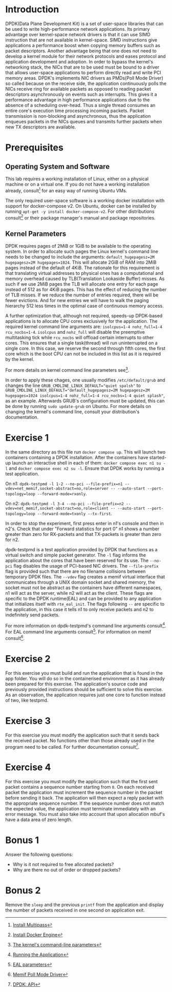 # Introduction

DPDK(Data Plane Development Kit) is a set of user-space libraries that can be used to write high-performance network applications. Its primary advantage over kernel-space network drivers is that it can use SIMD instruction that are not available in kernel-space. SIMD instructions give applications a performance boost when copying memory buffers such as packet descriptors. Another advantage being that one does not need to develop a kernel module for their network protocols and eases protocol and application development and adoption. In order to bypass the kernel's networking stack, the NICs that are to be used must be bound to a driver that allows user-space applications to perform directly read and write PCI memory areas. DPDK's implements NIC drivers as PMDs(Poll Mode Driver) so called because on the receive side, the application continuously polls the NICs receive ring for available packets as opposed to reading packet descriptors asynchronously on events such as interrupts. This gives it a performance advantage in high performance applications due to the absence of a scheduling over-head. Thus a single thread consumes an entire core's execution time processing incoming packets. Packet transmission is non-blocking and asynchronous, thus the application enqueues packets in the NICs queues and transmits further packets when new TX descriptors are available.

# Prerequisites

## Operating System and Software
This lab requires a working installation of Linux, either on a physical machine or on a virtual one. If you do not have a working installation already, consult[^fn2] for an easy way of running Ubuntu VMs.

The only required user-space software is a working docker installation with support for docker-compose v2. On Ubuntu, docker can be installed by running `apt-get -y install docker-compose-v2`. For other distributions consult[^fn3] or their package manager's manual and package repositories.

## Kernel Parameters
DPDK requires pages of 2MiB or 1GiB to be available to the operating system. In order to allocate such pages the Linux kernel's command line needs to be changed to include the arguments: `default_hugepagesz=2M hugepagesz=2M hugepages=1024`. This will allocate 2GiB of RAM into 2MiB pages instead of the default of 4KiB. The rationale for this requirement is that translating virtual addresses to physical ones has a computational and memory overhead caused by TLB(Translation Lookaside Buffer) misses. As such if we use 2MiB pages the TLB will allocate one entry for each page instead of 512 as for 4KiB pages. This has the effect of reducing the number of TLB misses. If we reduce the number of entries required, there will be fewer evictions. And for new entries we will have to walk the paging hierarchy 512 less times in the optimal case of continuous memory access.

A further optimization that, although not required, speeds-up DPDK-based applications is to allocate CPU cores exclusively for the application. The required kernel command line arguments are: `isolcpus=1-4 nohz_full=1-4 rcu_nocbs=1-4`. `isolcpus` and `nohz_full` will disable the preemptive multitasking tick while `rcu_nocbs` will offload certain interrupts to other cores. This ensures that a single task(thread) will run uninterrupted on a single core. In this case, we reserve the second through fifth cores, the first core which is the boot CPU can not be included in this list as it is required by the kernel.

For more details on kernel command line parameters see[^fn1].

In order to apply these chages, one usually modifies `/etc/default/grub` and changes the line `GRUB_CMDLINE_LINUX_DEFAULT="quiet spalsh"` to `GRUB_CMDLINE_LINUX_DEFAULT="default_hugepagesz=2M hugepagesz=2M hugepages=1024 isolcpus=1-4 nohz_full=1-4 rcu_nocbs=1-4 quiet splash"`, as an example. Afterwards GRUB's configuration must be updated, this can be done by running `sudo update-grub` on Ubuntu. For more details on changing the kernel's command line, consult your distribution's documentation.

[^fn1]: [The kernel's command-line parameters](https://www.kernel.org/doc/html/latest/admin-guide/kernel-parameters.html)
[^fn2]: [Install Multipass](https://multipass.run/install)
[^fn3]: [Install Docker Engine](https://docs.docker.com/engine/install/)

# Exercise 1

In the same directory as this file run `docker compose up`. This will launch two containers containing a DPDK installation.
After the containers have started-up launch an interactive shell in each of them: `docker compose exec n1 su -l` and `docker compose exec n2 su -l`.
Ensure that DPDK works by running a test application.

On n1: `dpdk-testpmd -l 1-2 --no-pci --file-prefix=n1 --vdev=net_memif,socket-abstract=no,role=server -- --auto-start --port-topology=loop --forward-mode=rxonly`.

On n2: `dpdk-testpmd -l 3-4 --no-pci --file-prefix=n2 --vdev=net_memif,socket-abstract=no,role=client -- --auto-start --port-topology=loop --forward-mode=txonly --tx-first`.

In order to stop the experiment, first press enter in n1's console and then in n2's. Check that under "Forward statistics for port 0" n1 shows a number greater than zero for RX-packets and that TX-packets is greater than zero for n2.

dpdk-testpmd is a test application provided by DPDK that functions as a virtual switch and simple packet generator. The `-l` flag informs the application about the cores that have been reserved for its use. The `--no-pci` flag disables the usage of PCI-based NIC drivers. The `--file-prefix` flag is provided such that there are no filename collisions between temporary DPDK files. The `--vdev` flag creates a memif virtual interface that communicates through a UNIX domain socket and shared memory, the socket must not be abstract as the containers have different namespaces, n1 will act as the server, while n2 will act as the client. These flags are specific to the DPDK runtime(EAL) and can be provided to any application that initializes itself with `rte_eal_init`. The flags following `--` are specific to the application, in this case it tells n1 to only receive packets and n2 to indefinitely send packets.

For more information on dpdk-testpmd's command line arguments consult[^fn4]. For EAL command line arguments consult[^fn5]. For information on memif consult[^fn6].

[^fn4]: [Running the Application](https://doc.dpdk.org/guides/testpmd_app_ug/run_app.html)
[^fn5]: [EAL parameters](https://doc.dpdk.org/guides/linux_gsg/linux_eal_parameters.html)
[^fn6]: [Memif Poll Mode Driver](https://doc.dpdk.org/guides/nics/memif.html)

# Exercise 2

For this exercise you must build and run the application that is found in the app folder. You will do so in the containerised environment as it has already been prepared for this exercise. The application's source code and previously provided instructions should be sufficient to solve this exercise. As an observation, the application requires just one core to function instead of two, like testpmd.

# Exercise 3

For this exercise you must modify the application such that it sends back the received packet. No functions other than those already used in the program need to be called. For further documentation consult[^fn7].

[^fn7]: [DPDK: API](https://doc.dpdk.org/api/)

# Exercise 4

For this exercise you must modify the application such that the first sent packet contains a sequence number starting from `0`. On each received packet the application must increment the sequence number in the packet before sending it back. The application will then expect a reply packet with the appropriate sequence number. If the sequence number does not match the expected value, the application must terminate immediately with an error message. You must also take into account that upon allocation mbuf's have a data area of zero length.

# Bonus 1

Answer the following questions:
* Why is it not required to free allocated packets?
* Why are there no out of order or dropped packets?

# Bonus 2

Remove the `sleep` and the previous `printf` from the application and display the number of packets received in one second on application exit.
